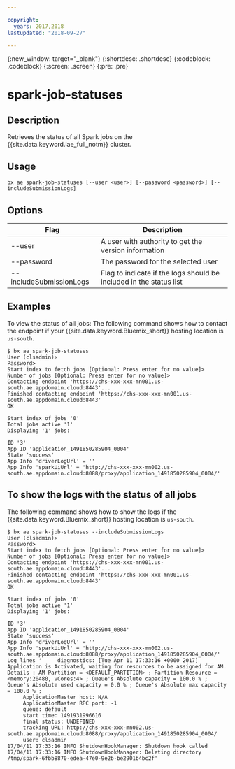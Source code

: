 ```yaml
---

copyright:
  years: 2017,2018
lastupdated: "2018-09-27"

---
```


<!-- Attribute definitions -->
{:new_window: target="_blank"}
{:shortdesc: .shortdesc}
{:codeblock: .codeblock}
{:screen: .screen}
{:pre: .pre}

# spark‐job‐statuses
## Description

Retrieves the status of all Spark jobs on the {{site.data.keyword.iae_full_notm}} cluster.

## Usage

```
bx ae spark-job-statuses [--user <user>] [--password <password>] [--includeSubmissionLogs]
```

## Options

Flag                    | Description
----------------------- | ------------------------------------------------------------------
--user                  | A user with authority to get the version information
--password              | The password for the selected user
--includeSubmissionLogs | Flag to indicate if the logs should be included in the status list

## Examples

To view the status of all jobs:
The following command shows how to contact the endpoint if your {{site.data.keyword.Bluemix_short}} hosting location is `us-south`.

```
$ bx ae spark-job-statuses
User (clsadmin)>
Password>
Start index to fetch jobs [Optional: Press enter for no value]>
Number of jobs [Optional: Press enter for no value]>
Contacting endpoint 'https://chs-xxx-xxx-mn001.us-south.ae.appdomain.cloud:8443'...
Finished contacting endpoint 'https://chs-xxx-xxx-mn001.us-south.ae.appdomain.cloud:8443'
OK

Start index of jobs '0'
Total jobs active '1'
Displaying '1' jobs:

ID '3'
App ID 'application_1491850285904_0004'
State 'success'
App Info 'driverLogUrl' = ''
App Info 'sparkUiUrl' = 'http://chs-xxx-xxx-mn002.us-south.ae.appdomain.cloud:8088/proxy/application_1491850285904_0004/'
```

## To show the logs with the status of all jobs

The following command shows how to show the logs if the  {{site.data.keyword.Bluemix_short}} hosting location is `us-south`.

```
$ bx ae spark-job-statuses --includeSubmissionLogs
User (clsadmin)>
Password>
Start index to fetch jobs [Optional: Press enter for no value]>
Number of jobs [Optional: Press enter for no value]>
Contacting endpoint 'https://chs-xxx-xxx-mn001.us-south.ae.appdomain.cloud:8443'...
Finished contacting endpoint 'https://chs-xxx-xxx-mn001.us-south.ae.appdomain.cloud:8443'
OK

Start index of jobs '0'
Total jobs active '1'
Displaying '1' jobs:

ID '3'
App ID 'application_1491850285904_0004'
State 'success'
App Info 'driverLogUrl' = ''
App Info 'sparkUiUrl' = 'http://chs-xxx-xxx-mn002.us-south.ae.appdomain.cloud:8088/proxy/application_1491850285904_0004/'
Log lines '     diagnostics: [Tue Apr 11 17:33:16 +0000 2017] Application is Activated, waiting for resources to be assigned for AM.  Details : AM Partition = <DEFAULT_PARTITION> ; Partition Resource = <memory:20480, vCores:4> ; Queue's Absolute capacity = 100.0 % ; Queue's Absolute used capacity = 0.0 % ; Queue's Absolute max capacity = 100.0 % ;
     ApplicationMaster host: N/A
     ApplicationMaster RPC port: -1
     queue: default
     start time: 1491931996616
     final status: UNDEFINED
     tracking URL: http://chs-xxx-xxx-mn002.us-south.ae.appdomain.cloud:8088/proxy/application_1491850285904_0004/
     user: clsadmin
17/04/11 17:33:16 INFO ShutdownHookManager: Shutdown hook called
17/04/11 17:33:16 INFO ShutdownHookManager: Deleting directory /tmp/spark-6fbb8870-edea-47e0-9e2b-be2901b4bc2f'
```
